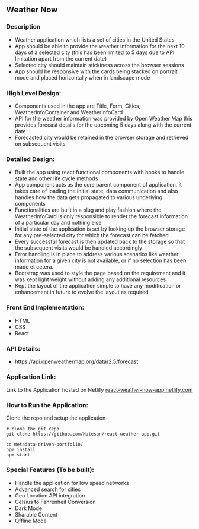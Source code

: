 ## Weather Now

### Description

- Weather application which lists a set of cities in the United States
- App should be able to provide the weather information for the next 10 days of a selected city (this has been limited to 5 days due to API limitation apart from the current date)
- Selected city should maintain stickiness across the browser sessions
- App should be responsive with the cards being stacked on portrait mode and placed horizontally when in landscape mode

### High Level Design:

- Components used in the app are Title, Form, Cities, WeatherInfoContainer and WeatherInfoCard
- API for the weather information was provided by Open Weather Map this provides forecast details for the upcoming 5 days along with the current date
- Forecasted city would be retained in the browser storage and retrieved on subsequent visits

### Detailed Design:

- Built the app using react functional components with hooks to handle state and other life cycle methods
- App component acts as the core parent component of application, it takes care of loading the initial state, data communication and also handles how the data gets propagated to various underlying components
- Functionalities are built in a plug and play fashion where the WeatherInfoCard is only responsible to render the forecast information of a particular day and nothing else
- Initial state of the application is set by looking up the browser storage for any pre-selected city for which the forecast can be fetched
- Every successful forecast is then updated back to the storage so that the subsequent visits would be handled accordingly
- Error handling is in place to address various scenarios like weather information for a given city is not available, or if no selection has been made et cetera.
- Bootstrap was used to style the page based on the requirement and it was kept light weight without adding any additional resources
- Kept the layout of the application simple to have any modification or enhancement in future to evolve the layout as required

### Front End Implementation:

- HTML
- CSS
- React

### API Details:

- https://api.openweathermap.org/data/2.5/forecast

### Application Link:

Link to the Application hosted on Netlify [react-weather-now-app.netlify.com](https://react-weather-now-app.netlify.com/)

### How to Run the Application:

Clone the repo and setup the application

```shell
# clone the git repo
git clone https://github.com/Natesan/react-weather-app.git

cd metadata-driven-portfolio/
npm install
npm start

```

### Special Features (To be built):

- Handle the application for low speed networks
- Advanced search for cities
- Geo Location API integration
- Celsius to Fahrenheit Conversion
- Dark Mode
- Sharable Content
- Offline Mode
